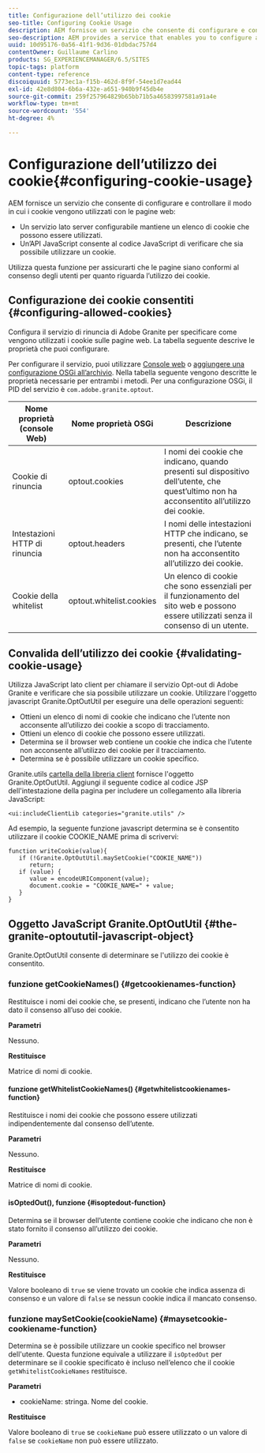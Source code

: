 ```yaml
---
title: Configurazione dell’utilizzo dei cookie
seo-title: Configuring Cookie Usage
description: AEM fornisce un servizio che consente di configurare e controllare il modo in cui i cookie vengono utilizzati con le pagine web
seo-description: AEM provides a service that enables you to configure and control how cookies are used with your web pages
uuid: 10d95176-0a56-41f1-9d36-01dbdac757d4
contentOwner: Guillaume Carlino
products: SG_EXPERIENCEMANAGER/6.5/SITES
topic-tags: platform
content-type: reference
discoiquuid: 5773ec1a-f15b-462d-8f9f-54ee1d7ead44
exl-id: 42e8d804-6b6a-432e-a651-940b9f45db4e
source-git-commit: 259f257964829b65bb71b5a46583997581a91a4e
workflow-type: tm+mt
source-wordcount: '554'
ht-degree: 4%

---
```


# Configurazione dell’utilizzo dei cookie{#configuring-cookie-usage}

AEM fornisce un servizio che consente di configurare e controllare il modo in cui i cookie vengono utilizzati con le pagine web:

* Un servizio lato server configurabile mantiene un elenco di cookie che possono essere utilizzati.
* Un’API JavaScript consente al codice JavaScript di verificare che sia possibile utilizzare un cookie.

Utilizza questa funzione per assicurarti che le pagine siano conformi al consenso degli utenti per quanto riguarda l’utilizzo dei cookie.

## Configurazione dei cookie consentiti {#configuring-allowed-cookies}

Configura il servizio di rinuncia di Adobe Granite per specificare come vengono utilizzati i cookie sulle pagine web. La tabella seguente descrive le proprietà che puoi configurare.

Per configurare il servizio, puoi utilizzare [Console web](/help/sites-deploying/configuring-osgi.md#osgi-configuration-with-the-web-console) o [aggiungere una configurazione OSGi all’archivio](/help/sites-deploying/configuring-osgi.md#adding-a-new-configuration-to-the-repository). Nella tabella seguente vengono descritte le proprietà necessarie per entrambi i metodi. Per una configurazione OSGi, il PID del servizio è `com.adobe.granite.optout`.

| Nome proprietà (console Web) | Nome proprietà OSGi | Descrizione |
|---|---|---|
| Cookie di rinuncia | optout.cookies | I nomi dei cookie che indicano, quando presenti sul dispositivo dell’utente, che quest’ultimo non ha acconsentito all’utilizzo dei cookie. |
| Intestazioni HTTP di rinuncia | optout.headers | I nomi delle intestazioni HTTP che indicano, se presenti, che l’utente non ha acconsentito all’utilizzo dei cookie. |
| Cookie della whitelist | optout.whitelist.cookies | Un elenco di cookie che sono essenziali per il funzionamento del sito web e possono essere utilizzati senza il consenso di un utente. |

## Convalida dell’utilizzo dei cookie {#validating-cookie-usage}

Utilizza JavaScript lato client per chiamare il servizio Opt-out di Adobe Granite e verificare che sia possibile utilizzare un cookie. Utilizzare l&#39;oggetto javascript Granite.OptOutUtil per eseguire una delle operazioni seguenti:

* Ottieni un elenco di nomi di cookie che indicano che l’utente non acconsente all’utilizzo dei cookie a scopo di tracciamento.
* Ottieni un elenco di cookie che possono essere utilizzati.
* Determina se il browser web contiene un cookie che indica che l’utente non acconsente all’utilizzo dei cookie per il tracciamento.
* Determina se è possibile utilizzare un cookie specifico.

Granite.utils [cartella della libreria client](/help/sites-developing/clientlibs.md#referencing-client-side-libraries) fornisce l&#39;oggetto Granite.OptOutUtil. Aggiungi il seguente codice al codice JSP dell&#39;intestazione della pagina per includere un collegamento alla libreria JavaScript:

`<ui:includeClientLib categories="granite.utils" />`

Ad esempio, la seguente funzione javascript determina se è consentito utilizzare il cookie COOKIE_NAME prima di scrivervi:

```
function writeCookie(value){
   if (!Granite.OptOutUtil.maySetCookie("COOKIE_NAME"))
      return;
   if (value) {
      value = encodeURIComponent(value);
      document.cookie = "COOKIE_NAME=" + value;
   }
}
```

## Oggetto JavaScript Granite.OptOutUtil {#the-granite-optoututil-javascript-object}

Granite.OptOutUtil consente di determinare se l&#39;utilizzo dei cookie è consentito.

### funzione getCookieNames() {#getcookienames-function}

Restituisce i nomi dei cookie che, se presenti, indicano che l’utente non ha dato il consenso all’uso dei cookie.

**Parametri**

Nessuno.

**Restituisce**

Matrice di nomi di cookie.

#### funzione getWhitelistCookieNames() {#getwhitelistcookienames-function}

Restituisce i nomi dei cookie che possono essere utilizzati indipendentemente dal consenso dell’utente.

**Parametri**

Nessuno.

**Restituisce**

Matrice di nomi di cookie.

#### isOptedOut(), funzione {#isoptedout-function}

Determina se il browser dell’utente contiene cookie che indicano che non è stato fornito il consenso all’utilizzo dei cookie.

**Parametri**

Nessuno.

**Restituisce**

Valore booleano di `true` se viene trovato un cookie che indica assenza di consenso e un valore di `false` se nessun cookie indica il mancato consenso.

### funzione maySetCookie(cookieName) {#maysetcookie-cookiename-function}

Determina se è possibile utilizzare un cookie specifico nel browser dell&#39;utente. Questa funzione equivale a utilizzare il `isOptedOut` per determinare se il cookie specificato è incluso nell’elenco che il cookie `getWhitelistCookieNames` restituisce.

**Parametri**

* cookieName: stringa. Nome del cookie.

**Restituisce**

Valore booleano di `true` se `cookieName` può essere utilizzato o un valore di `false` se `cookieName` non può essere utilizzato.
